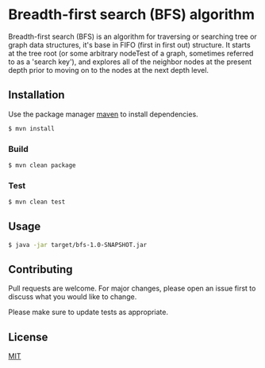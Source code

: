 # Breadth-first search (BFS) algorithm

Breadth-first search (BFS) is an algorithm for traversing or searching tree or graph data structures, it's base in FIFO 
(first in first out) structure. It starts at the tree root (or some arbitrary nodeTest of a graph, sometimes referred to as 
a 'search key'), and explores all of the neighbor nodes at the present depth prior to moving on to the nodes at the 
next depth level. 

## Installation

Use the package manager [maven](http://maven.apache.org/download.cgi) to install dependencies.

```bash
$ mvn install
```

### Build

```bash
$ mvn clean package
```

### Test

```bash
$ mvn clean test
```

## Usage

```bash
$ java -jar target/bfs-1.0-SNAPSHOT.jar
```

## Contributing
Pull requests are welcome. For major changes, please open an issue first to discuss what you would like to change.

Please make sure to update tests as appropriate.

## License
[MIT](https://choosealicense.com/licenses/mit/)